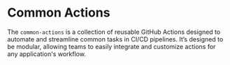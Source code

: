 # Common Actions

The `common-actions` is a collection of reusable GitHub Actions designed to automate and streamline common tasks in CI/CD pipelines. 
It’s designed to be modular, allowing teams to easily integrate and customize actions for any application's workflow.
